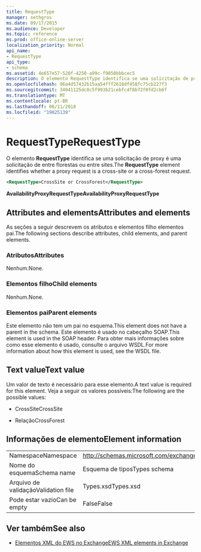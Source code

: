```yaml
---
title: RequestType
manager: sethgros
ms.date: 09/17/2015
ms.audience: Developer
ms.topic: reference
ms.prod: office-online-server
localization_priority: Normal
api_name:
- RequestType
api_type:
- schema
ms.assetid: 4e657e57-528f-4250-a99c-f9850bbbcec5
description: O elemento RequestType identifica se uma solicitação de proxy é uma solicitação de entre florestas ou entre sites.
ms.openlocfilehash: 96a4d57432b15aa54fff2618df458fc75cb227f3
ms.sourcegitcommit: 34041125dc8c5f993b21cebfc4f8b72f0fd2cb6f
ms.translationtype: MT
ms.contentlocale: pt-BR
ms.lasthandoff: 06/11/2018
ms.locfileid: "19825139"
---
```

# <a name="requesttype"></a><span data-ttu-id="fabf0-103">RequestType</span><span class="sxs-lookup"><span data-stu-id="fabf0-103">RequestType</span></span>

<span data-ttu-id="fabf0-104">O elemento **RequestType** identifica se uma solicitação de proxy é uma solicitação de entre florestas ou entre sites.</span><span class="sxs-lookup"><span data-stu-id="fabf0-104">The **RequestType** element identifies whether a proxy request is a cross-site or a cross-forest request.</span></span> 
  
```xml
<RequestType>CrossSite or CrossForest</RequestType>
```

 <span data-ttu-id="fabf0-105">**AvailabilityProxyRequestType**</span><span class="sxs-lookup"><span data-stu-id="fabf0-105">**AvailabilityProxyRequestType**</span></span>
## <a name="attributes-and-elements"></a><span data-ttu-id="fabf0-106">Attributes and elements</span><span class="sxs-lookup"><span data-stu-id="fabf0-106">Attributes and elements</span></span>

<span data-ttu-id="fabf0-107">As seções a seguir descrevem os atributos e elementos filho elementos pai.</span><span class="sxs-lookup"><span data-stu-id="fabf0-107">The following sections describe attributes, child elements, and parent elements.</span></span>
  
### <a name="attributes"></a><span data-ttu-id="fabf0-108">Atributos</span><span class="sxs-lookup"><span data-stu-id="fabf0-108">Attributes</span></span>

<span data-ttu-id="fabf0-109">Nenhum.</span><span class="sxs-lookup"><span data-stu-id="fabf0-109">None.</span></span>
  
### <a name="child-elements"></a><span data-ttu-id="fabf0-110">Elementos filho</span><span class="sxs-lookup"><span data-stu-id="fabf0-110">Child elements</span></span>

<span data-ttu-id="fabf0-111">Nenhum.</span><span class="sxs-lookup"><span data-stu-id="fabf0-111">None.</span></span>
  
### <a name="parent-elements"></a><span data-ttu-id="fabf0-112">Elementos pai</span><span class="sxs-lookup"><span data-stu-id="fabf0-112">Parent elements</span></span>

<span data-ttu-id="fabf0-113">Este elemento não tem um pai no esquema.</span><span class="sxs-lookup"><span data-stu-id="fabf0-113">This element does not have a parent in the schema.</span></span> <span data-ttu-id="fabf0-114">Este elemento é usado no cabeçalho SOAP.</span><span class="sxs-lookup"><span data-stu-id="fabf0-114">This element is used in the SOAP header.</span></span> <span data-ttu-id="fabf0-115">Para obter mais informações sobre como esse elemento é usado, consulte o arquivo WSDL.</span><span class="sxs-lookup"><span data-stu-id="fabf0-115">For more information about how this element is used, see the WSDL file.</span></span>
  
## <a name="text-value"></a><span data-ttu-id="fabf0-116">Text value</span><span class="sxs-lookup"><span data-stu-id="fabf0-116">Text value</span></span>

<span data-ttu-id="fabf0-117">Um valor de texto é necessário para esse elemento.</span><span class="sxs-lookup"><span data-stu-id="fabf0-117">A text value is required for this element.</span></span> <span data-ttu-id="fabf0-118">Veja a seguir os valores possíveis:</span><span class="sxs-lookup"><span data-stu-id="fabf0-118">The following are the possible values:</span></span>
  
- <span data-ttu-id="fabf0-119">CrossSite</span><span class="sxs-lookup"><span data-stu-id="fabf0-119">CrossSite</span></span>
    
- <span data-ttu-id="fabf0-120">Relação</span><span class="sxs-lookup"><span data-stu-id="fabf0-120">CrossForest</span></span>
    
## <a name="element-information"></a><span data-ttu-id="fabf0-121">Informações de elemento</span><span class="sxs-lookup"><span data-stu-id="fabf0-121">Element information</span></span>

|||
|:-----|:-----|
|<span data-ttu-id="fabf0-122">Namespace</span><span class="sxs-lookup"><span data-stu-id="fabf0-122">Namespace</span></span>  <br/> |http://schemas.microsoft.com/exchange/services/2006/types  <br/> |
|<span data-ttu-id="fabf0-123">Nome do esquema</span><span class="sxs-lookup"><span data-stu-id="fabf0-123">Schema name</span></span>  <br/> |<span data-ttu-id="fabf0-124">Esquema de tipos</span><span class="sxs-lookup"><span data-stu-id="fabf0-124">Types schema</span></span>  <br/> |
|<span data-ttu-id="fabf0-125">Arquivo de validação</span><span class="sxs-lookup"><span data-stu-id="fabf0-125">Validation file</span></span>  <br/> |<span data-ttu-id="fabf0-126">Types.xsd</span><span class="sxs-lookup"><span data-stu-id="fabf0-126">Types.xsd</span></span>  <br/> |
|<span data-ttu-id="fabf0-127">Pode estar vazio</span><span class="sxs-lookup"><span data-stu-id="fabf0-127">Can be empty</span></span>  <br/> |<span data-ttu-id="fabf0-128">False</span><span class="sxs-lookup"><span data-stu-id="fabf0-128">False</span></span>  <br/> |
   
## <a name="see-also"></a><span data-ttu-id="fabf0-129">Ver também</span><span class="sxs-lookup"><span data-stu-id="fabf0-129">See also</span></span>



- [<span data-ttu-id="fabf0-130">Elementos XML do EWS no Exchange</span><span class="sxs-lookup"><span data-stu-id="fabf0-130">EWS XML elements in Exchange</span></span>](ews-xml-elements-in-exchange.md)

